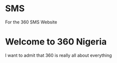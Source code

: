 SMS
===

For the 360 SMS Website
<h1>Welcome to 360 Nigeria</h1>
<p>I want to admit that 360 is really all about everything</p>
